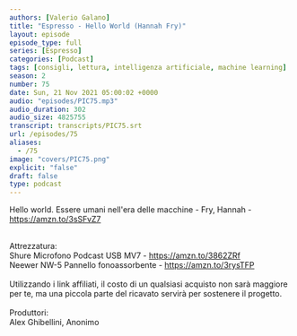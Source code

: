 ```yaml
---
authors: [Valerio Galano]
title: "Espresso - Hello World (Hannah Fry)"
layout: episode
episode_type: full
series: [Espresso]
categories: [Podcast]
tags: [consigli, lettura, intelligenza artificiale, machine learning]
season: 2
number: 75
date: Sun, 21 Nov 2021 05:00:02 +0000
audio: "episodes/PIC75.mp3"
audio_duration: 302
audio_size: 4825755
transcript: transcripts/PIC75.srt
url: /episodes/75
aliases: 
  - /75
image: "covers/PIC75.png"
explicit: "false"
draft: false
type: podcast
---
```

Hello world. Essere umani nell'era delle macchine - Fry, Hannah - <a href="https://amzn.to/3sSFvZ7" rel="noopener">https://amzn.to/3sSFvZ7</a> <br />
<br />




Attrezzatura:<br />
Shure Microfono Podcast USB MV7 - <a href="https://amzn.to/3862ZRf" rel="noopener">https://amzn.to/3862ZRf</a> <br />
Neewer NW-5 Pannello fonoassorbente - <a href="https://amzn.to/3rysTFP" rel="noopener">https://amzn.to/3rysTFP</a> <br />
<br />
Utilizzando i link affiliati, il costo di un qualsiasi acquisto non sarà maggiore per te, ma una piccola parte del ricavato servirà per sostenere il progetto.<br />
<br />
Produttori:<br />
Alex Ghibellini, Anonimo<br />
<br />






